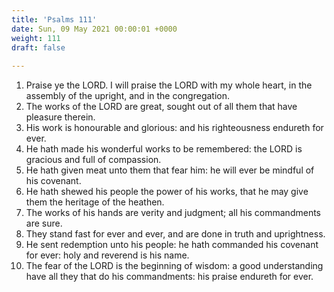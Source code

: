 ```yaml
---
title: 'Psalms 111'
date: Sun, 09 May 2021 00:00:01 +0000
weight: 111
draft: false
  
---
```


1. Praise ye the LORD. I will praise the LORD with my whole heart, in the assembly of the upright, and in the congregation.
2. The works of the LORD are great, sought out of all them that have pleasure therein.
3. His work is honourable and glorious: and his righteousness endureth for ever.
4. He hath made his wonderful works to be remembered: the LORD is gracious and full of compassion.
5. He hath given meat unto them that fear him: he will ever be mindful of his covenant.
6. He hath shewed his people the power of his works, that he may give them the heritage of the heathen.
7. The works of his hands are verity and judgment; all his commandments are sure.
8. They stand fast for ever and ever, and are done in truth and uprightness.
9. He sent redemption unto his people: he hath commanded his covenant for ever: holy and reverend is his name.
10. The fear of the LORD is the beginning of wisdom: a good understanding have all they that do his commandments: his praise endureth for ever.
